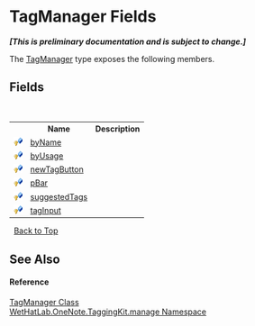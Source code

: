 # TagManager Fields
 _**\[This is preliminary documentation and is subject to change.\]**_

The <a href="1dd95e73-f701-a92b-b3f8-90e215d5c4ed">TagManager</a> type exposes the following members.


## Fields
&nbsp;<table><tr><th></th><th>Name</th><th>Description</th></tr><tr><td>![Protected field](media/protfield.gif "Protected field")</td><td><a href="3a0e4d78-8689-c381-eafe-608971486bff">byName</a></td><td /></tr><tr><td>![Protected field](media/protfield.gif "Protected field")</td><td><a href="1c97ca2c-0753-91fc-2d57-c91b054cbe0c">byUsage</a></td><td /></tr><tr><td>![Protected field](media/protfield.gif "Protected field")</td><td><a href="c5744320-c458-b3b6-bf4f-9b14aa1bb9ac">newTagButton</a></td><td /></tr><tr><td>![Protected field](media/protfield.gif "Protected field")</td><td><a href="ce4062d4-2288-ea8d-5fd6-ec98fd4e3333">pBar</a></td><td /></tr><tr><td>![Protected field](media/protfield.gif "Protected field")</td><td><a href="4053be80-6f80-612d-f3d8-d5daeda09702">suggestedTags</a></td><td /></tr><tr><td>![Protected field](media/protfield.gif "Protected field")</td><td><a href="49498775-43ed-5d6c-8176-07b13a61a006">tagInput</a></td><td /></tr></table>&nbsp;
<a href="#tagmanager-fields">Back to Top</a>

## See Also


#### Reference
<a href="1dd95e73-f701-a92b-b3f8-90e215d5c4ed">TagManager Class</a><br /><a href="6c09c3a7-2ecd-33d5-2ed0-acefd996500f">WetHatLab.OneNote.TaggingKit.manage Namespace</a><br />